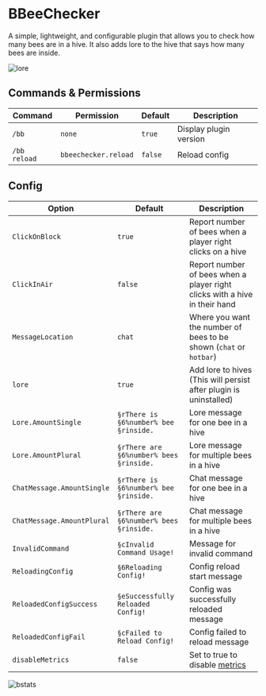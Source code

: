 # BBeeChecker
A simple, lightweight, and configurable plugin that allows you to check how many bees are in a hive. It also adds lore to the hive that says how many bees are inside.

![lore](https://cdn.modrinth.com/data/ixAaxHSq/images/48db5fddae796e6e24d0d6b89b40942c3585380d.png)

## Commands & Permissions
| Command | Permission | Default | Description |
|---|---|---|---|
| `/bb` | `none` | `true` | Display plugin version |
| `/bb reload` | `bbeechecker.reload` | `false` | Reload config |

## Config
| Option | Default | Description |
|---|---|---|
| `ClickOnBlock` | `true` | Report number of bees when a player right clicks on a hive |
| `ClickInAir` | `false` | Report number of bees when a player right clicks with a hive in their hand |
| `MessageLocation` | `chat` | Where you want the number of bees to be shown (`chat` or `hotbar`) |
| `lore` | `true` | Add lore to hives (This will persist after plugin is uninstalled) |
| `Lore.AmountSingle` | `§rThere is §6%number% bee §rinside.` | Lore message for one bee in a hive |
| `Lore.AmountPlural` | `§rThere are §6%number% bees §rinside.` | Lore message for multiple bees in a hive |
| `ChatMessage.AmountSingle` | `§rThere is §6%number% bee §rinside.` | Chat message for one bee in a hive |
| `ChatMessage.AmountPlural` | `§rThere are §6%number% bees §rinside.` | Chat message for multiple bees in a hive |
| `InvalidCommand` | `§cInvalid Command Usage!` | Message for invalid command |
| `ReloadingConfig` | `§6Reloading Config!` | Config reload start message | 
| `ReloadedConfigSuccess` | `§eSuccessfully Reloaded Config!` | Config was successfully reloaded message |
| `ReloadedConfigFail` | `§cFailed to Reload Config!` | Config failed to reload message |
| `disableMetrics` | `false` | Set to true to disable [metrics](https://bstats.org/plugin/bukkit/BBeeChecker/6414)

![bstats](https://bstats.org/signatures/bukkit/BBeeChecker.svg)
